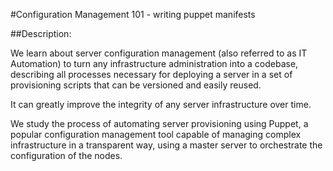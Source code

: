 #Configuration Management 101 - writing puppet manifests

##Description:

We learn about server configuration management (also referred to as IT Automation) to turn any infrastructure administration into a codebase, describing all processes necessary for deploying a server in a set of provisioning scripts that can be versioned and easily reused.

It can greatly improve the integrity of any server infrastructure over time.

We study the process of automating server provisioning using Puppet, a popular configuration management tool capable of managing complex infrastructure in a transparent way, using a master server to orchestrate the configuration of the nodes.
